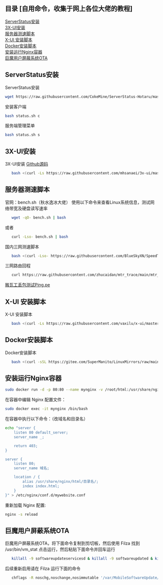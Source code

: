 ## 目录 [自用命令，收集于网上各位大佬的教程]
[ServerStatus安装](#ServerStatus安装)</br>
[3X-UI安装](#3X-UI安装)</br>
[服务器测速脚本](#服务器测速脚本)</br>
[X-UI 安装脚本](#X-UI安装脚本)</br>
[Docker安装脚本](#Docker安装脚本)</br>
[安装运行Nginx容器](#安装运行Nginx容器)</br>
[巨魔用户屏蔽系统OTA](#巨魔用户屏蔽系统OTA)</br>

## ServerStatus安装<a name="ServerStatus安装"></a>
ServerStatus安装
```bash
wget https://raw.githubusercontent.com/CokeMine/ServerStatus-Hotaru/master/status.sh && chmod +x status.sh
```
安装客户端
```bash
bash status.sh c
```
服务端管理菜单
```bash
bash status.sh s
```



## 3X-UI安装<a name="3X-UI安装"></a>
3X-UI安装 <a href="https://github.com/MHSanaei/3x-ui">Github源码</a>
```bash
   bash <(curl -Ls https://raw.githubusercontent.com/mhsanaei/3x-ui/master/install.sh)
```


## 服务器测速脚本<a name="服务器测速脚本"></a>

官网：bench.sh（秋水逸冰大佬）
使用以下命令来查看Linux系统信息，测试网络带宽及硬盘读写速率
```bash
   wget -qO- bench.sh | bash
```
或者
```bash
   curl -Lso- bench.sh | bash
```
国内三网测速脚本
```bash
   bash <(curl -Lso- https://raw.githubusercontent.com/BlueSkyXN/SpeedTestCN/main/superspeed.sh)
```
三网路由回程
```bash
   curl https://raw.githubusercontent.com/zhucaidan/mtr_trace/main/mtr_trace.sh|bash
```
<a href="http://Ping.pe">搬瓦工丢包测试Ping.pe</a>

## X-UI 安装脚本<a name="X-UI安装脚本"></a>
X-UI 安装脚本
```bash
   bash <(curl -Ls https://raw.githubusercontent.com/vaxilu/x-ui/master/install.sh)
```

## Docker安装脚本<a name="Docker安装脚本"></a>
Docker安装脚本
```bash
   bash <(curl -sSL https://gitee.com/SuperManito/LinuxMirrors/raw/main/DockerInstallation.sh)
```

## 安装运行Nginx容器<a name="安装运行Nginx容器"></a>
```bash
sudo docker run -d -p 80:80 --name mynginx -v /root/html:/usr/share/nginx/html nginx
```
在容器中编辑 Nginx 配置文件：
```bash
sudo docker exec -it mynginx /bin/bash
```
在容器中执行以下命令：（改域名和目录名）
```bash
echo "server {
    listen 80 default_server;
    server_name _;

    return 403;
}

server {
    listen 80;
    server_name 域名;

    location / {
        alias /usr/share/nginx/html/目录名/;
        index index.html;
    }
}" > /etc/nginx/conf.d/mywebsite.conf
```
重新加载 Nginx 配置:
```bash
nginx -s reload
```


## 巨魔用户屏蔽系统OTA<a name="巨魔用户屏蔽系统OTA"></a>
巨魔用户屏蔽系统OTA，将下面命令复制到剪切板，然后使用 Filza 找到 /usr/bin/vm_stat 点击运行，然后粘贴下面命令并回车运行
```bash
   killall -9 softwareupdateservicesd & killall -9 softwareupdated & killall -9 com.apple.MobileSoftwareUpdate.CleanupPreparePathService & killall -9 Preferences & chflags -R noschg,noschange,nosimmutable '/var/MobileSoftwareUpdate/MobileAsset/' & mkdir -p '/var/MobileSoftwareUpdate/MobileAsset/AssetsV2/' && rm -rf '/var/MobileSoftwareUpdate/MobileAsset/AssetsV2/' && mkdir -p '/var/MobileSoftwareUpdate/MobileAsset/AssetsV2/' && chmod -R 0777 '/var/MobileSoftwareUpdate/MobileAsset/AssetsV2/' && chown -R mobile:mobile '/var/MobileSoftwareUpdate/MobileAsset/AssetsV2/' && chflags schg,schange,simmutable '/var/MobileSoftwareUpdate/MobileAsset/AssetsV2/'
```
后续重新启用请在 Filza 运行下面的命令
```bash
   chflags -R noschg,noschange,nosimmutable '/var/MobileSoftwareUpdate/MobileAsset/'
```
